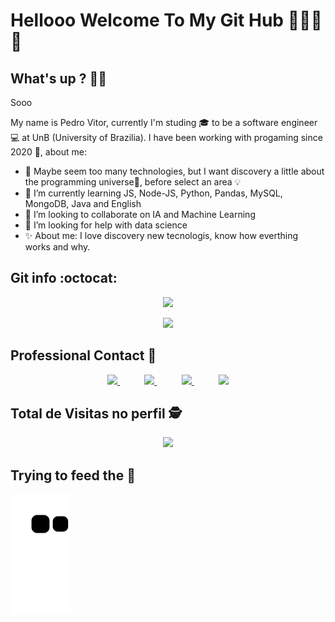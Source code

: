 # Hellooo Welcome To My Git Hub 👨🏾‍💻🚀
 
## What's up ? 👋🏿<br>

Sooo
<p>
My name is Pedro Vitor, currently I'm studing 🎓 to be a software engineer 💻 at UnB (University of Brazilia).
I have been working with progaming since 2020 🧠, about me: 

- 🔬 Maybe seem too many technologies, but I want discovery a little about the programming universe🌌, before select an area 💡
- 🌱 I’m currently learning JS, Node-JS, Python, Pandas, MySQL, MongoDB, Java and English
- :busts_in_silhouette: I’m looking to collaborate on IA and Machine Learning
- 🤔 I’m looking for help with data science 
- ✨ About me: I love discovery new tecnologis, know how everthing works and why.


## Git info :octocat:	<br>

<p align="center">
<img
      src="https://github-readme-stats.vercel.app/api/top-langs/?username=Peedrooo&text_color=FFFFFF&show_icons=true&exclude_repo=monitoria,DashEccomerce,Learning-HTML&count_private=true&bg_color=0D1117&layout=compact"
    />
 </p>
<p align="center">
<img
      src="https://github-readme-stats.vercel.app/api?username=Peedrooo&count_private=true&show_icons=true&cache_seconds=86400&custom_title=Github%20Status&text_color=FFFFFF&bg_color=0D1117"
    />

</p>


## Professional Contact 📱<br>
<p align="center">
    <a href="https://github.com/Peedrooo">
        <img  src="https://img.shields.io/badge/github-%23100000.svg?&style=for-the-badge&logo=github&logoColor=white&Color&link=mailto:https://github.com/Peedrooo">
    </a>
    &nbsp;&nbsp;&nbsp;&nbsp;&nbsp;&nbsp;&nbsp;&nbsp;&nbsp;
    <a href="mailto:pedrovitora.jesus@gmail.com">
        <img src="https://img.shields.io/badge/gmail-D14836?&style=for-the-badge&logo=gmail&logoColor=white&link=mailto:pedrovitora.jesus@gmail.com">
    </a>
    &nbsp;&nbsp;&nbsp;&nbsp;&nbsp;&nbsp;&nbsp;&nbsp;&nbsp;
    <a href="https://www.linkedin.com/in/pedro-jesus-b6b6101ba">
        <img src="https://img.shields.io/badge/linkedin-%230077B5.svg?&style=for-the-badge&logo=linkedin&logoColor=white&link=mailto:https://www.linkedin.com/in/pedro-jesus-b6b6101ba/">
    </a>
    &nbsp;&nbsp;&nbsp;&nbsp;&nbsp;&nbsp;&nbsp;&nbsp;&nbsp;
    <a href="https://api.whatsapp.com/send?phone=5562995205598">
        <img  src="https://img.shields.io/badge/whatsapp-%23100000.svg?&style=for-the-badge&logo=whatsapp&logoColor=white&color=#34af23">
    </a>

</p>

## Total de Visitas no perfil :detective: <br>
 <p align="center"> 
   <img alingn="center" src="https://profile-counter.glitch.me/Peedrooo/count.svg" />
 </p>
 
## Trying to feed the 🐍
 ![Snake animation](https://github.com/Peedrooo/Peedrooo/blob/output/github-contribution-grid-snake.svg)

